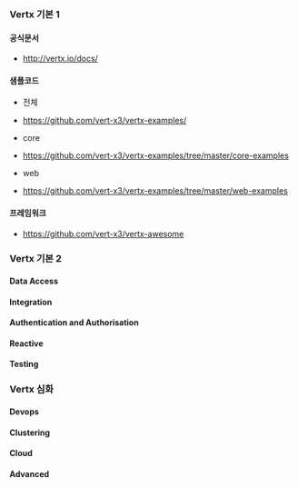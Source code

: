 
### Vertx 기본 1

#### 공식문서

- http://vertx.io/docs/

#### 샘플코드

- 전체
 - https://github.com/vert-x3/vertx-examples/

- core 
 - https://github.com/vert-x3/vertx-examples/tree/master/core-examples

- web
 - https://github.com/vert-x3/vertx-examples/tree/master/web-examples
 
    
#### 프레임워크 

- https://github.com/vert-x3/vertx-awesome


### Vertx 기본 2

#### Data Access

#### Integration

#### Authentication and Authorisation

#### Reactive

#### Testing


### Vertx 심화

#### Devops

#### Clustering

#### Cloud

#### Advanced
